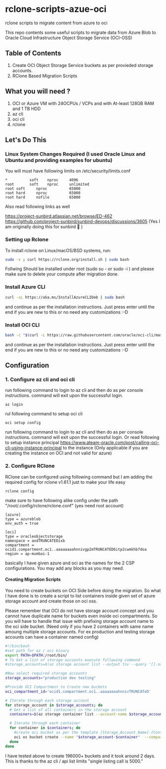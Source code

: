 # rclone-scripts-azue-oci
rclone scripts to migrate content from azure to oci

This repo contents some useful scripts to migrate data from Azure Blob to Oracle Cloud Infrastructure Object Storage Service (OCI-OSS)

## Table of Contents 

1. Create OCI Object Storage Service buckets as per provieded storage accounts.
2. RClone Based Migration Scripts

## What you will need ?

1. OCI or Azure VM with 24OCPUs / VCPs and with At-least 128GB RAM and 1 TB HDD
2. az cli
3. oci cli
4. rclone

## Let's Do This

### Linux System Changes Required (I used Oracle Linux and Ubuntu and providing examples for ubuntu)

You will must have following limits on /etc/security/limits.conf

```
*          soft    nproc     4096
root       soft    nproc     unlimited
root soft     nproc          65000    
root hard     nproc          65000   
root hard     nofile         65000
```

Also read following links as well

https://project-sunbird.atlassian.net/browse/ED-462
https://github.com/project-sunbird/sunbird-devops/discussions/3605
(Yes I am originally doing this for sunbird 🦖 )

### Setting up Rclone 

To install rclone on Linux/macOS/BSD systems, run:

```bash
sudo -v ; curl https://rclone.org/install.sh | sudo bash
```

Follwing Should be installed under root (sudo su - or sudo -i ) and please make sure to delete your compute after migration done.

### Install Azure CLI

```bash
curl -sL https://aka.ms/InstallAzureCLIDeb | sudo bash
```
and continue as per the installation instructions. Just press enter until the end if you are new to this or no need any customizations :-D

### Install OCI CLI

```bash
bash -c "$(curl -L https://raw.githubusercontent.com/oracle/oci-cli/master/scripts/install/install.sh)"
```
and continue as per the installation instructions. Just press enter until the end if you are new to this or no need any customizations :-D

## Configuration

### 1. Configure az cli and oci cli

run following command to login to az cli and then do as per console instructions. command will exit upon the successful login. 

```
az login
```

rul following command to setup oci cli

```
oci setup config
```

run following command to login to az cli and then do as per console instructions. command will exit upon the successful login. Or read following to setup instance principal https://www.ateam-oracle.com/post/calling-oci-cli-using-instance-principal to the instance (Only applicable if you are creating the instance on OCI and not valid for azure)


### 2. Configure RClone

RClone can be configured using following command but I am adding the required config for rclone v1.61.1 just to make your life easy

```
rclone config
```

make sure to have following alike config under the path "/root/.config/rclone/rclone.conf" (yes need root account)

```vim
[azure]
type = azureblob
env_auth = true

[oci]
type = oracleobjectstorage
namespace = axdTRUNCATEDixb
compartment = ocid1.compartment.oc1..aaaaaaaahnnivgp2mTRUNCATED6itp2cwmkhb7doa
region = ap-mumbai-1
```
basically I have given azure and oci as the names for the 2 CSP configurations. You may add any blocks as you may need.

#### Creating Migration Scripts

You need to create buckets on OCI Side before doing the migration. So what I have done is to create a script to list containers inside given set of azure storage account and create those on oci oss.

Please remember that OCI do not have storage account concept and you cannot have duplicate name for buckets even inside oci compartments. So you will have to handle that issue with prefixing storage account name to the oci side bucket. (Need only if you have 2 containers with same name amoung multiple storage accounts. For ex production and testing storage accounts can have a container named config)

```bash
#!/bin/bash
#set path for az / oci binary
export PATH=$PATH:/root/bin/
# To Get a list of storage accounts execute following command 
#storage_accounts=$(az storage account list --output tsv --query '[].name')

#Now select required storage accounts 
storage_accounts="production dev testing"

#Provide OCI Compartment to Create new buckets
oci_compartment_id='ocid1.compartment.oc1..aaaaaaaahnnivTRUNCATeD'

# Iterate through each storage account
for storage_account in $storage_accounts; do
  # Get a list of all containers in the storage account
  containers=$(az storage container list --account-name $storage_account --num-results "*" --output tsv --query '[].name')

  # Iterate through each container
  for container in $containers; do
    #create oci bucket as per the template [Storage_Account_Name]-[Container_Name]
    oci os bucket create --name "$storage_account-$container"  --compartment-id $oci_compartment_id 2>&1 >> oci_os_creation.log
  done
done
```

I have tested above to create 196000+ buckets and it took around 2 days. This is thanks to the az cli / api list limits "single listing call is 5000."

